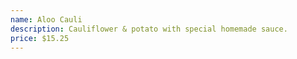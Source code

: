 ```yaml
---
name: Aloo Cauli
description: Cauliflower & potato with special homemade sauce.
price: $15.25
---
```

